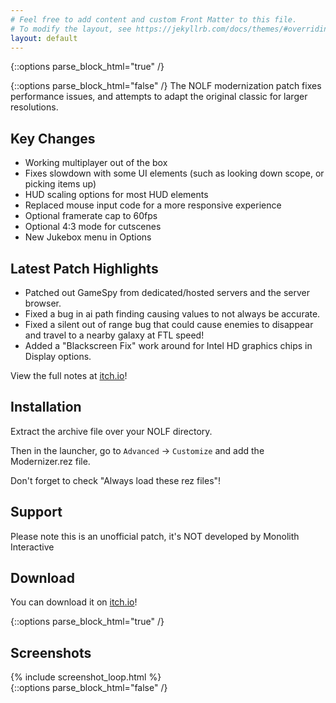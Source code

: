 ```yaml
---
# Feel free to add content and custom Front Matter to this file.
# To modify the layout, see https://jekyllrb.com/docs/themes/#overriding-theme-defaults
layout: default
---
```

{::options parse_block_html="true" /}
<div class="content-block">
{::options parse_block_html="false" /}
The NOLF modernization patch fixes performance issues, and attempts to adapt the original classic for larger resolutions. 

## Key Changes

- Working multiplayer out of the box
- Fixes slowdown with some UI elements (such as looking down scope, or picking items up)
- HUD scaling options for most HUD elements
- Replaced mouse input code for a more responsive experience
- Optional framerate cap to 60fps
- Optional 4:3 mode for cutscenes
- New Jukebox menu in Options

## Latest Patch Highlights

- Patched out GameSpy from dedicated/hosted servers and the server browser.
- Fixed a bug in ai path finding causing values to not always be accurate.
- Fixed a silent out of range bug that could cause enemies to disappear and travel to a nearby galaxy at FTL speed!
- Added a "Blackscreen Fix" work around for Intel HD graphics chips in Display options.

View the full notes at [itch.io](https://haekb.itch.io/nolf-modernizer)!

## Installation

Extract the archive file over your NOLF directory. 

Then in the launcher, go to `Advanced` -> `Customize` and add the Modernizer.rez file.

Don't forget to check "Always load these rez files"!

## Support

Please note this is an unofficial patch, it's NOT developed by Monolith Interactive

## Download

You can download it on [itch.io](https://haekb.itch.io/nolf-modernizer)!

{::options parse_block_html="true" /}
</div>
<div class="screenshot-block">
<h2 id="screenshots">Screenshots</h2>
{% include screenshot_loop.html %}
</div>
{::options parse_block_html="false" /}

